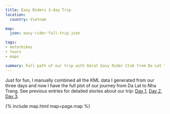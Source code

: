 ```yaml
---
title: Easy Riders 3-day Trip
location:
  country: Vietnam

map:
  json: easy-rider-full-trip.json

tags:
- motorbikes
- tours
- maps

summary: Full path of our trip with Dalat Easy Rider Club from Da Lat to Nha Trang.
---
```


Just for fun, I manually combined all the KML data I generated from our three days and now I have the full plot of our journey from Da Lat to Nha Trang. See previous entries for detailed stories about our trip: [Day 1](/travel/easy-riders-day-1/), [Day 2](/travel/easy-riders-day-2/), [Day 3](/travel/easy-riders-day-3/).

{% include map.html map=page.map %}

